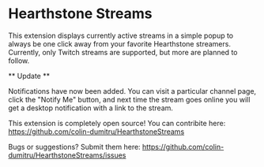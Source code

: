Hearthstone Streams
=========

This extension displays currently active streams in a simple popup to always be one click away from your favorite Hearthstone streamers. Currently, only Twitch streams are supported, but more are planned to follow.

** Update ** 

Notifications have now been added. You can visit a particular channel page, click the "Notify Me" button, and next time the stream goes online you will get a desktop notification with a link to the stream.

This extension is completely open source! You can contribite here: https://github.com/colin-dumitru/HearthstoneStreams

Bugs or suggestions? Submit them here: https://github.com/colin-dumitru/HearthstoneStreams/issues